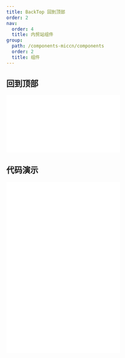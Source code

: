 ```yaml
---
title: BackTop 回到顶部
order: 2
nav:
  order: 4
  title: 内贸站组件
group:
  path: /components-miccn/components
  order: 2
  title: 组件
---
```


## 回到顶部

<div>
<embed src="@docs-common/back-top/index.md"></embed>
</div>
        
## 代码演示

<Row gutter=8>

  <Col span=12>
    
  <div class="code-box"><embed src="@abiz-rc-miccn/back-top/demo/basic-back-top-miccn.md"></embed></div>
          
  </Col>
          
  <Col span=12>
    
  <div class="code-box"><embed src="@abiz-rc-miccn/back-top/demo/custom-back-top-miccn.md"></embed></div>
          
  </Col>
          
</Row>
        
<div><embed src="@docs-common/back-top/index-api.md"></embed><div>
        
